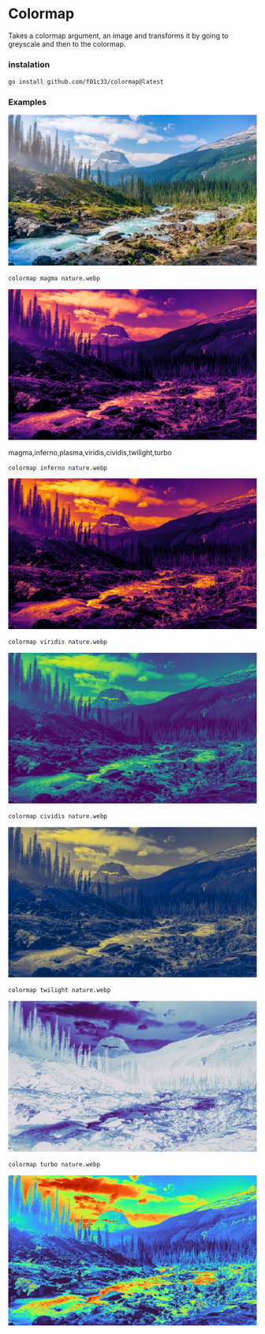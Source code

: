 # Colormap

Takes a colormap argument, an image and transforms it by going to greyscale and then to the colormap.

### instalation
```bash
go install github.com/f01c33/colormap@latest
```

### Examples
![no colormap](./nature.webp)


```bash
colormap magma nature.webp
```
![magma](./nature.webp_magma_colormap.jpg)


magma,inferno,plasma,viridis,cividis,twilight,turbo

```bash
colormap inferno nature.webp
```
![inferno](./nature.webp_inferno_colormap.jpg)


```bash
colormap viridis nature.webp
```
![viridis](./nature.webp_viridis_colormap.jpg)


```bash
colormap cividis nature.webp
```
![cividis](./nature.webp_cividis_colormap.jpg)


```bash
colormap twilight nature.webp
```
![twilight](./nature.webp_twilight_colormap.jpg)


```bash
colormap turbo nature.webp
```
![turbo](./nature.webp_turbo_colormap.jpg)